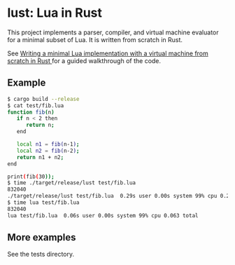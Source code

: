 # lust: Lua in Rust

This project implements a parser, compiler, and virtual machine
evaluator for a minimal subset of Lua. It is written from scratch in
Rust.

See [Writing a minimal Lua implementation with a virtual machine from
scratch in Rust ](https://notes.eatonphil.com/lua-in-rust.html) for a
guided walkthrough of the code.

## Example

```bash
$ cargo build --release
$ cat test/fib.lua
function fib(n)
   if n < 2 then
      return n;
   end

   local n1 = fib(n-1);
   local n2 = fib(n-2);
   return n1 + n2;
end

print(fib(30));
$ time ./target/release/lust test/fib.lua
832040
./target/release/lust test/fib.lua  0.29s user 0.00s system 99% cpu 0.293 total
$ time lua test/fib.lua
832040
lua test/fib.lua  0.06s user 0.00s system 99% cpu 0.063 total
```

## More examples

See the tests directory.